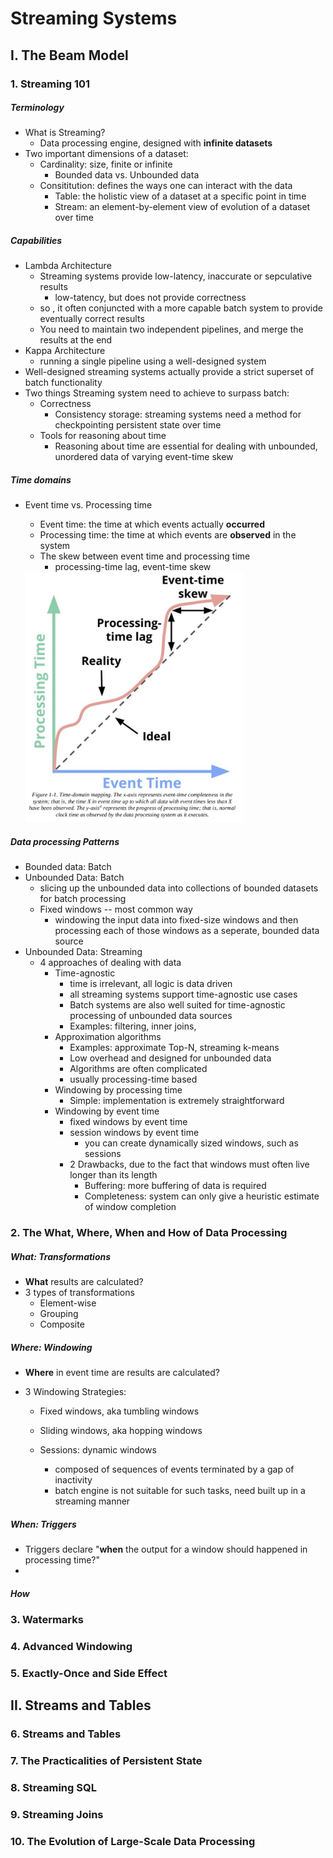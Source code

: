 # Streaming Systems

## I. The Beam Model 

### 1. Streaming 101

##### Terminology

- What is Streaming?
  - Data processing engine, designed with **infinite datasets**
- Two important dimensions of a dataset:
  - Cardinality: size, finite or infinite
    - Bounded data vs. Unbounded data
  - Consititution: defines the ways one can interact with the data
    - Table: the holistic view of a dataset at a specific point in time
    - Stream: an element-by-element view of evolution of a dataset over time

##### Capabilities

- Lambda Architecture
  - Streaming systems provide low-latency, inaccurate or sepculative results
    - low-tatency, but does not provide correctness
  - so , it often conjuncted with a more capable batch system to provide eventually correct results 
  - You need to maintain two independent pipelines, and merge the results at the end
- Kappa Architecture
  - running a single pipeline using a well-designed system
- Well-designed streaming systems actually provide a strict superset of batch functionality
- Two things Streaming system need to achieve to surpass batch:
  - Correctness
    - Consistency storage: streaming systems need a method for checkpointing persistent state over time
  - Tools for reasoning about time
    - Reasoning about time are essential for dealing with unbounded, unordered data of varying event-time skew

##### Time domains

- Event time vs. Processing time

  - Event time: the time at which events actually **occurred**
  - Processing time: the time at which events are **observed** in the system
  - The skew between event time and processing time
    - processing-time lag, event-time skew

  <img src="assets/ss_1_1.png" alt="ss_1_1" style="zoom:40%" />

##### Data processing Patterns

- Bounded data: Batch
- Unbounded Data: Batch
  - slicing up the unbounded data into collections of bounded datasets for batch processing
  - Fixed windows -- most common way
    - windowing the input data into fixed-size windows and then processing each of those windows as a seperate, bounded data source
- Unbounded Data: Streaming
  - 4 approaches of dealing with data
    - Time-agnostic
      - time is irrelevant, all logic is data driven
      - all streaming systems support time-agnostic use cases
      - Batch systems are also well suited for time-agnostic processing of unbounded data sources
      - Examples: filtering, inner joins, 
    - Approximation algorithms
      - Examples: approximate Top-N, streaming k-means
      - Low overhead and designed for unbounded data
      - Algorithms are often complicated
      - usually processing-time based
    - Windowing by processing time
      - Simple: implementation is extremely straightforward
    - Windowing by event time
      - fixed windows by event time
      - session windows by event time
        - you can create dynamically sized windows, such as sessions
      - 2 Drawbacks, due to the fact that windows must often live longer than its length
        - Buffering: more buffering of data is required
        - Completeness: system can only give a heuristic estimate of window completion

### 2. The What, Where, When and How of Data Processing

##### What: Transformations 

- **What** results are calculated? 
- 3 types of transformations
  - Element-wise
  - Grouping
  - Composite

##### Where: Windowing

- **Where** in event time are results are calculated?

- 3 Windowing Strategies:

  - Fixed windows, aka tumbling windows

  - Sliding windows, aka hopping windows

  - Sessions: dynamic windows
    - composed of sequences of events terminated by a gap of inactivity
    - batch engine is not suitable for such tasks, need built up in a streaming manner

##### When: Triggers

- Triggers declare "**when** the output for a window should happened in processing time?"
- 

##### How

### 3. Watermarks

### 4. Advanced Windowing

### 5. Exactly-Once and Side Effect

## II. Streams and Tables

### 6. Streams and Tables

### 7. The Practicalities of Persistent State

### 8. Streaming SQL

### 9. Streaming Joins

### 10. The Evolution of Large-Scale Data Processing



